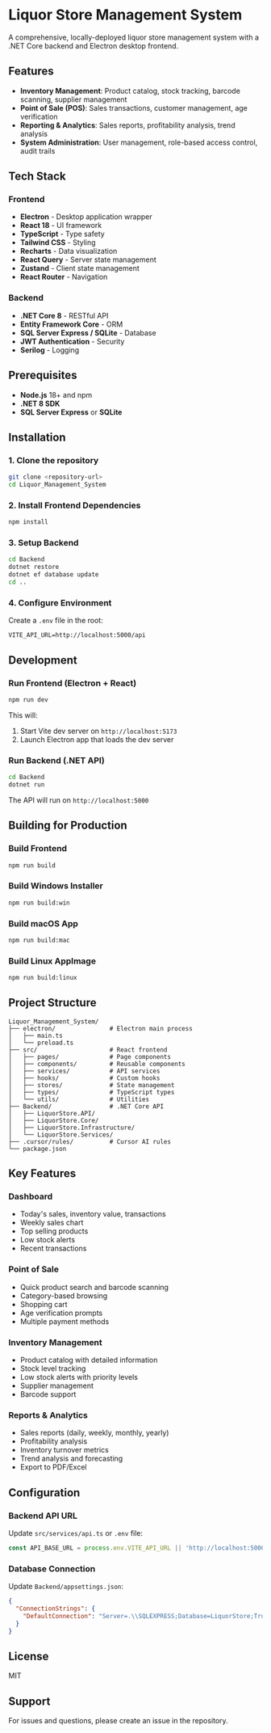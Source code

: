 # Liquor Store Management System

A comprehensive, locally-deployed liquor store management system with a .NET Core backend and Electron desktop frontend.

## Features

- **Inventory Management**: Product catalog, stock tracking, barcode scanning, supplier management
- **Point of Sale (POS)**: Sales transactions, customer management, age verification
- **Reporting & Analytics**: Sales reports, profitability analysis, trend analysis
- **System Administration**: User management, role-based access control, audit trails

## Tech Stack

### Frontend
- **Electron** - Desktop application wrapper
- **React 18** - UI framework
- **TypeScript** - Type safety
- **Tailwind CSS** - Styling
- **Recharts** - Data visualization
- **React Query** - Server state management
- **Zustand** - Client state management
- **React Router** - Navigation

### Backend
- **.NET Core 8** - RESTful API
- **Entity Framework Core** - ORM
- **SQL Server Express / SQLite** - Database
- **JWT Authentication** - Security
- **Serilog** - Logging

## Prerequisites

- **Node.js** 18+ and npm
- **.NET 8 SDK**
- **SQL Server Express** or **SQLite**

## Installation

### 1. Clone the repository
```bash
git clone <repository-url>
cd Liquor_Management_System
```

### 2. Install Frontend Dependencies
```bash
npm install
```

### 3. Setup Backend
```bash
cd Backend
dotnet restore
dotnet ef database update
cd ..
```

### 4. Configure Environment
Create a `.env` file in the root:
```env
VITE_API_URL=http://localhost:5000/api
```

## Development

### Run Frontend (Electron + React)
```bash
npm run dev
```

This will:
1. Start Vite dev server on `http://localhost:5173`
2. Launch Electron app that loads the dev server

### Run Backend (.NET API)
```bash
cd Backend
dotnet run
```

The API will run on `http://localhost:5000`

## Building for Production

### Build Frontend
```bash
npm run build
```

### Build Windows Installer
```bash
npm run build:win
```

### Build macOS App
```bash
npm run build:mac
```

### Build Linux AppImage
```bash
npm run build:linux
```

## Project Structure

```
Liquor_Management_System/
├── electron/               # Electron main process
│   ├── main.ts
│   └── preload.ts
├── src/                    # React frontend
│   ├── pages/              # Page components
│   ├── components/         # Reusable components
│   ├── services/           # API services
│   ├── hooks/              # Custom hooks
│   ├── stores/             # State management
│   ├── types/              # TypeScript types
│   └── utils/              # Utilities
├── Backend/                # .NET Core API
│   ├── LiquorStore.API/
│   ├── LiquorStore.Core/
│   ├── LiquorStore.Infrastructure/
│   └── LiquorStore.Services/
├── .cursor/rules/          # Cursor AI rules
└── package.json
```

## Key Features

### Dashboard
- Today's sales, inventory value, transactions
- Weekly sales chart
- Top selling products
- Low stock alerts
- Recent transactions

### Point of Sale
- Quick product search and barcode scanning
- Category-based browsing
- Shopping cart
- Age verification prompts
- Multiple payment methods

### Inventory Management
- Product catalog with detailed information
- Stock level tracking
- Low stock alerts with priority levels
- Supplier management
- Barcode support

### Reports & Analytics
- Sales reports (daily, weekly, monthly, yearly)
- Profitability analysis
- Inventory turnover metrics
- Trend analysis and forecasting
- Export to PDF/Excel

## Configuration

### Backend API URL
Update `src/services/api.ts` or `.env` file:
```typescript
const API_BASE_URL = process.env.VITE_API_URL || 'http://localhost:5000/api';
```

### Database Connection
Update `Backend/appsettings.json`:
```json
{
  "ConnectionStrings": {
    "DefaultConnection": "Server=.\\SQLEXPRESS;Database=LiquorStore;Trusted_Connection=true;"
  }
}
```

## License

MIT

## Support

For issues and questions, please create an issue in the repository.
